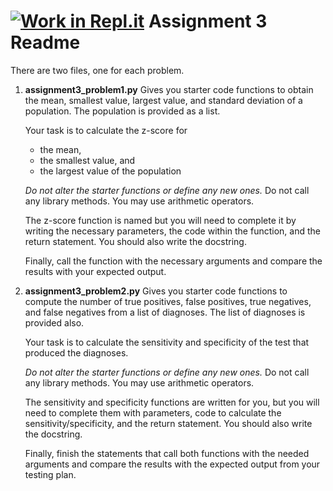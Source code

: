 [![Work in Repl.it](https://classroom.github.com/assets/work-in-replit-14baed9a392b3a25080506f3b7b6d57f295ec2978f6f33ec97e36a161684cbe9.svg)](https://classroom.github.com/online_ide?assignment_repo_id=363582&assignment_repo_type=GroupAssignmentRepo)
Assignment 3 Readme
===================
There are two files, one for each problem.  

1. **assignment3_problem1.py**
   Gives you starter code functions to obtain the mean, smallest value, largest value, and standard deviation of a population. The population is provided as a list.

   Your task is to calculate the z-score for
   - the mean,
   - the smallest value, and
   - the largest value of the population

   *Do not alter the starter functions or define any new ones.* Do not call any library methods. You may use arithmetic operators.

   The z-score function is named but you will need to complete it by writing the necessary parameters, the code within the function, and the return statement. You should also write the docstring. 

   Finally, call the function with the necessary arguments and compare the results with your expected output. 

2. **assignment3_problem2.py**
   Gives you starter code functions to compute the number of true positives, false positives, true negatives, and false negatives from a list of diagnoses. The list of diagnoses is provided also. 

   Your task is to calculate the sensitivity and specificity of the test that produced the diagnoses. 

   *Do not alter the starter functions or define any new ones.* Do not call any library methods. You may use arithmetic operators.

   The sensitivity and specificity functions are written for you, but you will need to complete them with parameters, code to calculate the sensitivity/specificity, and the return statement. You should also write the docstring. 

   Finally, finish the statements that call both functions with the needed arguments and compare the results with the expected output from your testing plan. 

  
